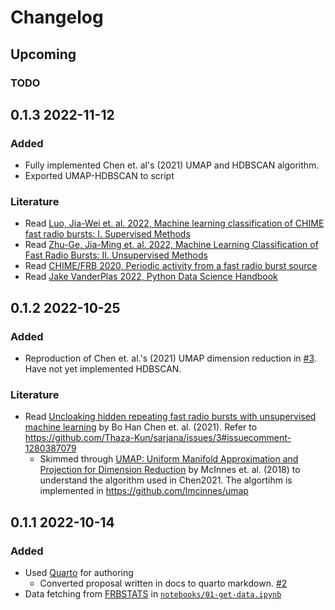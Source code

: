 # Changelog

## Upcoming

### TODO

## 0.1.3 2022-11-12

### Added
- Fully implemented Chen et. al's (2021) UMAP and HDBSCAN algorithm.
- Exported UMAP-HDBSCAN to script

### Literature
- Read [Luo, Jia-Wei et. al. 2022, Machine learning classification of CHIME fast radio bursts: I. Supervised Methods](https://doi.org/10.1093/mnras/stac3206)
- Read [Zhu-Ge, Jia-Ming et. al. 2022, Machine Learning Classification of Fast Radio Bursts: II. Unsupervised Methods](http://arxiv.org/abs/2210.02471)
- Read [CHIME/FRB 2020, Periodic activity from a fast radio burst source](doi:10.1038/s41586-020-2398-2)
- Read [Jake VanderPlas 2022, Python Data Science Handbook](https://www.oreilly.com/library/view/python-data-science/9781491912126/)

## 0.1.2 2022-10-25

### Added
- Reproduction of Chen et. al.'s (2021) UMAP dimension reduction in [#3](https://github.com/Thaza-Kun/sarjana/issues/3). Have not yet implemented HDBSCAN.

### Literature
- Read [Uncloaking hidden repeating fast radio bursts with unsupervised machine learning](https://ui.adsabs.harvard.edu/abs/2022MNRAS.509.1227C/abstract) by Bo Han Chen et. al. (2021). Refer to https://github.com/Thaza-Kun/sarjana/issues/3#issuecomment-1280387079
  - Skimmed through [UMAP: Uniform Manifold Approximation and Projection for Dimension Reduction](https://ui.adsabs.harvard.edu/abs/2018arXiv180203426M/abstract) by McInnes et. al. (2018) to understand the algorithm used in Chen2021. The algortihm is implemented in https://github.com/lmcinnes/umap


## 0.1.1 2022-10-14

### Added
- Used [Quarto](https://quarto.org) for authoring
  * Converted proposal written in docs to quarto markdown. [#2](https://github.com/Thaza-Kun/sarjana/issues/2)
- Data fetching from [FRBSTATS](https://www.herta-experiment.org/frbstats/) in [`notebooks/01-get-data.ipynb`](notebooks/01-get-data.ipynb)